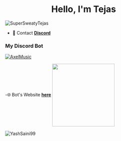 <h1 align="center">Hello, I'm Tejas</h1>
<p align="left"> <img src="https://komarev.com/ghpvc/?username=YashSaini99&label=Profile%20views&color=0e75b6&style=flat" alt="SuperSweatyTejas" /> </p>

- 📩 Contact **[Discord](https://discord.gg/BJr2qqhD4m)**

<h3 align="left">My Discord Bot</h3>

<p align="left">
<a href="https://top.gg/bot/798927186580340766">
  <img src="https://top.gg/api/widget/798927186580340766.svg" alt="AxelMusic" />
  </a>
</a>

-🌐 Bot's Website **[here](https://amusic.xyz)**
<a href="https://wakatime.com/@Diegxs"><img align="center" src="https://github-readme-stats.vercel.app/api?username=SuperSweatyTejas&show_icons=true&theme=dark" height="200"></a>

<p><img align="center" src="https://github-readme-streak-stats.herokuapp.com/?user=SuperSweatyTejas&show_icons=true&theme=dark" alt="YashSaini99" /></p>

